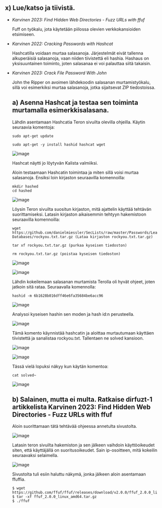 ## x) Lue/katso ja tiivistä.

- *Karvinen 2023: Find Hidden Web Directories - Fuzz URLs with ffuf*
  
   Fuff on työkalu, jota käytetään piilossa olevien verkkokansioiden etsimiseen. 
  
- *Karvinen 2022: Cracking Passwords with Hashcat*

  Hashcatilla voidaan murtaa salasanoja. Järjestelmät eivät tallenna alkuperäisiä salasanoja, vaan niiden tiivistettä eli hashia.
  Hashaus on yksisuuntainen toiminto, joten salasanaa ei voi palauttaa siitä takaisin.
  
- *Karvinen 2023: Crack File Password With John*

  John the Ripper on avoimen lähdekoodin salasanan murtamistyökalu, sillä voi esimerkiksi murtaa salasanoja, jotka sijaitsevat ZIP tiedostoissa.


  ## a) Asenna Hashcat ja testaa sen toiminta murtamalla esimerkkisalasana.

  Lähdin asentamaan Hashcatia Teron sivuilta olevilla ohjeilla. Käytin seuraavia komentoja:

      sudo apt-get update
  
      sudo apt-get -y install hashid hashcat wget

  ![image](https://github.com/Ferresette/tunku/assets/148973799/65815737-116a-4e86-a1f7-90a88958aa51)

  Hashcat näytti jo löytyvän Kalista valmiiksi.

  Aloin testaamaan Hashcatin toimintaa ja miten sillä voisi murtaa salasanoja. Ensiksi loin kirjaston seuraavilla komennoilla:

      mkdir hashed
      cd hashed

  ![image](https://github.com/Ferresette/tunku/assets/148973799/9d752e55-3428-4b62-bdcd-7fc676ca6aee)

  Löysin Teron sivuilta suositun kirjaston, mitä ajattelin käyttää tehtävän suorittamiseksi. Latasin kirjaston aikaisemmin tehtyyn hakemistoon seuraavilla komennoilla:

      wget https://github.com/danielmiessler/SecLists/raw/master/Passwords/Leaked-Databases/rockyou.txt.tar.gz (Lataa kirjaston rockyou.txt.tar.gz)
  
      tar xf rockyou.txt.tar.gz (purkaa kyseisen tiedoston)
  
      rm rockyou.txt.tar.gz (poistaa kyseisen tiedoston)

  ![image](https://github.com/Ferresette/tunku/assets/148973799/49002af3-63f2-47f1-932b-737891d9a284)

  ![image](https://github.com/Ferresette/tunku/assets/148973799/2e8bed9f-dc74-426f-9b69-86768eed9b34)

  Lähdin kokeilemaan salasanan murtamista Terolla oli hyvät ohjeet, joten jatkoin sitä rataa. Seuraavalla komennolla:

      hashid -m 6b1628b016dff46e6fa35684be6acc96

  ![image](https://github.com/Ferresette/tunku/assets/148973799/6e44670a-1ee5-4688-9fc2-e226d6793dd6)

  Analysoi kyseisen hashin sen moden ja hash id:n perusteella.

  ![image](https://github.com/Ferresette/tunku/assets/148973799/f87108af-db45-4bb4-9af8-4fc2c639d4cf)

  Tämä komento käynnistää hashcatin ja aloittaa murtautumaan käyttäen tiivistettä ja sanalistaa rockyou.txt. Tallentaen ne solved kansioon.

  ![image](https://github.com/Ferresette/tunku/assets/148973799/f98a7da6-1f93-4320-b747-80d09e023ce0)

  ![image](https://github.com/Ferresette/tunku/assets/148973799/a064586d-9bba-4733-93d6-02962b4accd6)

  Tässä vielä lopuksi näkyy kun käytän komentoa:

      cat solved~

  ![image](https://github.com/Ferresette/tunku/assets/148973799/ce886065-cde7-4f3c-b04c-c7750ee739f4)

  ## b) Salainen, mutta ei multa. Ratkaise dirfuzt-1 artikkelista Karvinen 2023: Find Hidden Web Directories - Fuzz URLs with ffuf

  Aloin suorittamaan tätä tehtävää ohjeessa annetulta sivustolta.

  
  ![image](https://github.com/Ferresette/tunku/assets/148973799/229ee161-4750-4e85-b105-f22cdf59bff4)

  Latasin teron sivuilta hakemiston ja sen jälkeen vaihdoin käyttöoikeudet siten, että käyttäjällä on suoritusoikeudet. Sain ip-osoitteen, mitä kokeilin seuraavaksi selaimella.

  ![image](https://github.com/Ferresette/tunku/assets/148973799/ef2a8e2e-e269-4704-9d67-e8de30ca0ccf)

  Sivustolta tuli esiin haluttu näkymä, jonka jälkeen aloin asentamaan ffuffia.

      $ wget https://github.com/ffuf/ffuf/releases/download/v2.0.0/ffuf_2.0.0_linux_amd64.tar.gz
      $ tar -xf ffuf_2.0.0_linux_amd64.tar.gz
      $ ./ffuf









